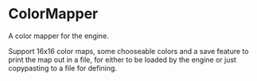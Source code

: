 # ColorMapper
A color mapper for the engine.

Support 16x16 color maps, some chooseable colors and a save feature to print the map out in a file, for either to be loaded by the engine or just copypasting to a file for defining.
